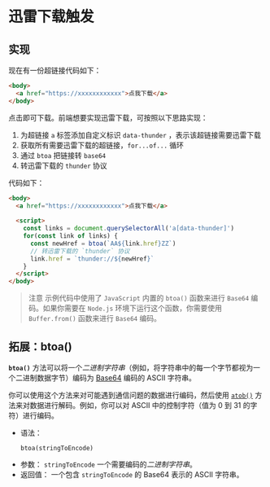 # 迅雷下载触发

## 实现

现在有一份超链接代码如下：

```html
<body>
  <a href="https://xxxxxxxxxxxx">点我下载</a>
</body>
```

点击即可下载。前端想要实现迅雷下载，可按照以下思路实现：

1. 为超链接 `a` 标签添加自定义标识 `data-thunder` ，表示该超链接需要迅雷下载
2. 获取所有需要迅雷下载的超链接，`for...of...` 循环
3. 通过 `btoa` 把链接转 `base64` 
4. 转迅雷下载的 `thunder` 协议

代码如下：

```html
<body>
  <a href="https://xxxxxxxxxxxx">点我下载</a>
  
  <script>
  	const links = document.querySelectorAll('a[data-thunder]')
    for(const link of links) {
      const newHref = btoa(`AA${link.href}ZZ`)
      // 转迅雷下载的 `thunder` 协议
      link.href = `thunder://${newHref}`
    }
  </script>
</body>
```

> 注意
> 示例代码中使用了 `JavaScript` 内置的 `btoa()` 函数来进行 `Base64` 编码。如果你需要在 `Node.js` 环境下运行这个函数，你需要使用 `Buffer.from()` 函数来进行 `Base64` 编码。

## 拓展：btoa()

**`btoa()`** 方法可以将一个*二进制字符串*（例如，将字符串中的每一个字节都视为一个二进制数据字节）编码为 [Base64](https://developer.mozilla.org/zh-CN/docs/Glossary/Base64) 编码的 ASCII 字符串。

你可以使用这个方法来对可能遇到通信问题的数据进行编码，然后使用 [`atob()`](https://developer.mozilla.org/zh-CN/docs/Web/API/atob) 方法来对数据进行解码。例如，你可以对 ASCII 中的控制字符（值为 0 到 31 的字符）进行编码。

- 语法：
  ```
  btoa(stringToEncode)
  ```
- 参数：
  `stringToEncode` 一个需要编码的*二进制字符串*。
- 返回值：
  一个包含 `stringToEncode` 的 Base64 表示的 ASCII 字符串。

